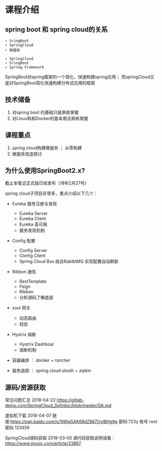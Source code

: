# 课程介绍

## spring boot 和 spring cloud的关系
```
↑ SringBoot
↑ SpringCloud
↑ 微服务
```

```
↑ SpringCloud
↑ SringBoot
↑ Spring Framework
```
SpringBoot对spring框架的一个简化，快速构建spring应用；
而springCloud又是对SpringBoot简化快速构建分布式应用的框架

## 技术储备

1. 对spring boot 的基础只是熟练掌握
2. 对Linux和和Docker的基本用法熟练掌握

## 课程重点
1. spring cloud构建微服务 ； 从零构建
2. 微服务改造探讨

## 为什么使用SpringBoot2.x?
截止本笔记正式版已经发布（18年2月27号）

spring cloud子项目非常多，重点介绍以下几个：

* Eureka 服务注册与发现
  - Eureka Server
  - Eureka Client
  - Eureka 高可用
  - 服务发现机制

* Config 配置
  - Config Server
  - Config Client
  - Spring Cloud Bus 结合RabibtMQ 实现配置自动刷新

* Ribbon 通信
  - RestTemplate
  - Feign
  - Ribbon
  - 分析源码了解底层

* zuul 网关
  - 动态路由
  - 校验

* Hystrix 熔断
  - Hystrix Dashboar
  - 熔断机制

* 容器编排 ： docker + rancher
* 服务追踪 ： spring cloud sleuth + zipkin

## 源码/资源获取
常见问题汇总
2018-04-22
https://gitlab-demo.com/SpringCloud_Sell/doc/blob/master/QA.md

虚拟机下载
2018-04-07
链接:https://pan.baidu.com/s/1tWje5AK68dZ887OylBHg9g 密码:723y 账号 root 密码 123456

SpringCloud源码获取
2018-03-05
源代码获取说明请看：https://www.imooc.com/article/23867
